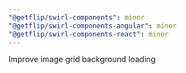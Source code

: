 ```yaml
---
"@getflip/swirl-components": minor
"@getflip/swirl-components-angular": minor
"@getflip/swirl-components-react": minor
---
```


Improve image grid background loading
